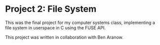 # Project 2: File System

This was the final project for my computer systems class, implementing a file system in userspace in C using the FUSE API.


This project was written in collaboration with Ben Aranow.
